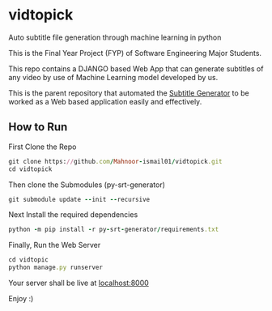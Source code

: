 # vidtopick
Auto subtitle file generation through machine learning in python

This is the Final Year Project (FYP) of Software Engineering Major Students.

This repo contains a DJANGO based Web App that can generate subtitles of any video by use of Machine Learning model developed by us.

This is the parent repository that automated the <a href="https://github.com/Mahnoor-ismail01/py-srt-generator" target="_blank">Subtitle Generator</a> to be worked as a Web based application easily and effectively.

## How to Run

First Clone the Repo
```ruby
git clone https://github.com/Mahnoor-ismail01/vidtopick.git
cd vidtopick
```

Then clone the Submodules (py-srt-generator)
```ruby
git submodule update --init --recursive
```

Next Install the required dependencies
```ruby
python -m pip install -r py-srt-generator/requirements.txt
```

Finally, Run the Web Server
```ruby
cd vidtopic
python manage.py runserver
```

Your server shall be live at <a href="http://localhost:8000" target="_blank">localhost:8000</a>

Enjoy                                                                                        :)
